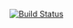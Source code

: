 [![Build Status](https://travis-ci.org/nickolanack/EasyImage.svg?branch=master)](https://travis-ci.org/nickolanack/EasyImage)